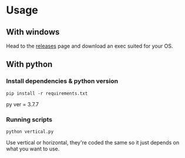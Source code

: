 # Usage
## With windows
Head to the [releases](https://github.com/Audition-CSBlock/concat-img/releases/latest) page and download an exec suited for your OS.
## With python
### Install dependencies & python version
```
pip install -r requirements.txt
```
py ver = 3.7.7

### Running scripts
```
python vertical.py
```
Use vertical or horizontal, they're coded the same so it just depends on what you want to use.
